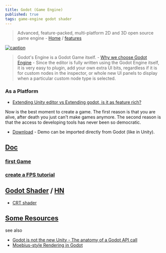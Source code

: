 ```yaml
---
title: Godot (Game Engine)
published: true
tags: game-engine godot shader
---
```

> Advanced, feature-packed, multi-platform 2D and 3D open source game engine - [Home](https://godotengine.org/) / [features](https://godotengine.org/features)

[![caption](https://upload.wikimedia.org/wikipedia/commons/thumb/e/e3/Godot3.4.png/440px-Godot3.4.png)](https://godotengine.org/showcase/)

> Godot's Engine is a Godot Game itself. - [Why we choose Godot Engine](https://medium.com/@rockmilkgames/why-godot-engine-e0d4736d6eb0) - Since the editor is fully written using the Godot Engine itself, it is very easy to plugin, add your own extra UI bits, regardless if it is for custom nodes in the inspector, or whole new UI panels to display when a particular custom node type is selected.

### As a Platform
- [Extending Unity editor vs Extending godot, is it as feature rich?](https://www.reddit.com/r/godot/comments/16k6cb9/extending_unity_editor_vs_extending_godot_is_it/)

Now is the best moment to create a game. The first reason is that you are alive, after death you just can't make games anymore. The second reason is that the access to developing tools has never been so democratic.

- [Download](https://godotengine.org/download/linux) - Demo can be imported directly from Godot (like in Unity).

## [Doc](http://docs.godotengine.org/en/3.0/getting_started/step_by_step/)

### [first Game](https://godot.readthedocs.io/en/latest/getting_started/step_by_step/your_first_game.html#doc-your-first-game)

### [create a FPS tutorial](https://godot.readthedocs.io/en/latest/tutorials/3d/fps_tutorial/part_one.html)

## [Godot Shader](https://godotshaders.com/) / [HN](https://news.ycombinator.com/item?id=26025742)

- [CRT shader](https://github.com/henriquelalves/SimpleGodotCRTShader)

## [Some Resources](https://godot-engine.zeef.com/andre.antonio.schmitz#)

see also
- [Godot is not the new Unity - The anatomy of a Godot API call](https://sampruden.github.io/posts/godot-is-not-the-new-unity/)
- [Moebius-style Rendering in Godot](https://www.youtube.com/watch?v=4F9Ci7Lavro)
